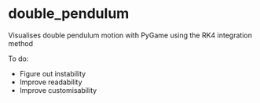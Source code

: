 # double_pendulum
Visualises double pendulum motion with PyGame using the RK4 integration method

To do:
* Figure out instability
* Improve readability
* Improve customisability